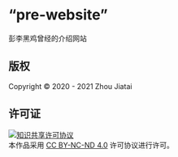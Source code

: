 # “pre-website”
彭李黑鸡曾经的介绍网站
## 版权
Copyright &copy; 2020 - 2021 Zhou Jiatai  
## 许可证
<a rel="license" href="http://creativecommons.org/licenses/by-nc-nd/4.0/"><img alt="知识共享许可协议" style="border-width:0" src="https://i.creativecommons.org/l/by-nc-nd/4.0/88x31.png" /></a>  
本作品采用 [CC BY-NC-ND 4.0](https://creativecommons.org/licenses/by-nc-nd/4.0/deed.zh-Hans) 许可协议进行许可。

